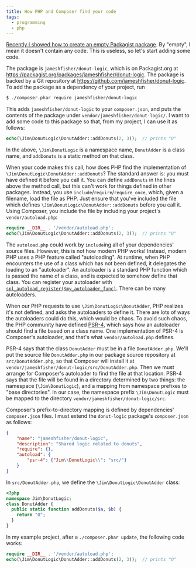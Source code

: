 ```yaml
---
title: How PHP and Composer find your code
tags:
  - programming
  - php
---
```


[Recently I showed how to create an empty Packagist package](/2017/11/06/how-to-release-a-composer-package/).
By "empty", I mean it doesn't contain any code.
This is useless, so let's start adding some code.

The package is `jameshfisher/donut-logic`,
which is on Packagist.org at <https://packagist.org/packages/jameshfisher/donut-logic>.
The package is backed by a Git repository at <https://github.com/jameshfisher/donut-logic>.
To add the package as a dependency of your project, run

```sh
$ ./composer.phar require jameshfisher/donut-logic
```

This adds `jameshfisher/donut-logic` to your `composer.json`,
and puts the contents of the package under `vendor/jameshfisher/donut-logic/`.
I want to add some code to this package so that,
from my project, I can use it as follows:

```php
echo(\Jim\DonutLogic\DonutAdder::addDonuts(2, 3));  // prints "O"
```

In the above,
`\Jim\DonutLogic` is a namespace name,
`DonutAdder` is a class name,
and `addDonuts` is a static method on that class.

When your code makes this call,
how does PHP find the implementation of `\Jim\DonutLogic\DonutAdder::addDonuts`?
The standard answer is:
you must have defined it before you call it.
You can define `addDonuts` in the lines above the method call,
but this can't work for things defined in other packages.
Instead, you use `include`/`require`/`require_once`,
which, given a filename, load the file as PHP.
Just ensure that you've included the file which defines `\Jim\DonutLogic\DonutAdder::addDonuts`
before you call it.
Using Composer,
you include the file by including your project's `vendor/autoload.php`:

```php
require __DIR__ . '/vendor/autoload.php';
echo(\Jim\DonutLogic\DonutAdder::addDonuts(2, 3));  // prints "O"
```

The `autoload.php` could work by `include`ing all of your dependencies' source files.
However, this is not how modern PHP works!
Instead, modern PHP uses a PHP feature called "autoloading".
At runtime, when PHP encounters the use of a class which has not been defined,
it delegates the loading to an "autoloader".
An autoloader is a standard PHP function
which is passed the name of a class,
and is expected to somehow define that class.
You can register your autoloader with
[`spl_autoload_register($my_autoloader_func)`](http://php.net/manual/en/function.spl-autoload-register.php).
There can be many autoloaders.

When our PHP requests to use `\Jim\DonutLogic\DonutAdder`,
PHP realizes it's not defined, and asks the autoloaders to define it.
There are lots of ways the autoloaders could do this, which would be chaos.
To avoid such chaos, the PHP community have defined [PSR-4](http://www.php-fig.org/psr/psr-4/),
which says how an autoloader should find a file based on a class name.
One implementation of PSR-4 is Composer's autoloader,
and that's what `vendor/autoload.php` defines.

PSR-4 says that the class `DonutAdder` must be in a file `DonutAdder.php`.
We'll put the source file `DonutAdder.php` in our package source repository at `src/DonutAdder.php`,
so that Composer will install it at `vendor/jameshfisher/donut-logic/src/DonutAdder.php`.
Then we must arrange for Composer's autoloader to find the file at that location.
PSR-4 says that the file will be found in a directory determined by two things:
the namespace (`\Jim\DonutLogic`),
and a mapping from namespace prefixes to "base directories".
In our case, the namespace prefix `\Jim\DonutLogic`
must be mapped to the directory `vendor/jameshfisher/donut-logic/src`.

Composer's prefix-to-directory mapping is defined by dependencies' `composer.json` files.
I must extend the `donut-logic` package's `composer.json` as follows:

```json
{
    "name": "jameshfisher/donut-logic",
    "description": "Shared logic related to donuts",
    "require": {},
    "autoload": {
        "psr-4": {"Jim\\DonutLogic\\": "src/"}
    }
}
```

In `src/DonutAdder.php`, we define the `\Jim\DonutLogic\DonutAdder` class:

```php
<?php
namespace Jim\DonutLogic;
class DonutAdder {
  public static function addDonuts($a, $b) {
    return "O";
  }
}
```

In my example project, after a `./composer.phar update`,
the following code works:

```php
require __DIR__ . '/vendor/autoload.php';
echo(\Jim\DonutLogic\DonutAdder::addDonuts(2, 3));  // prints "O"
```
